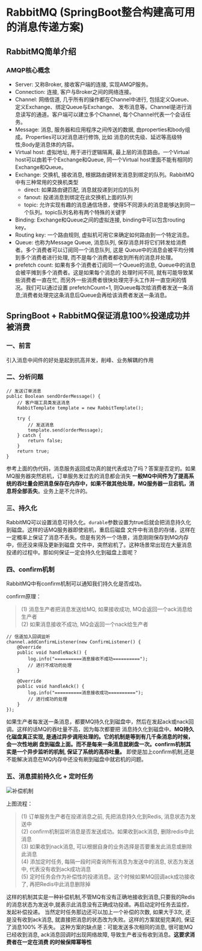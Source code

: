 RabbitMQ (SpringBoot整合构建高可用的消息传递方案)
===========

## RabbitMQ简单介绍

### AMQP核心概念

* Server: 又称Broker, 接收客户端的连接, 实现AMQP服务。
* Connection: 连接, 客户与Broker之间的网络连接。
* Channel: 网络信道, 几乎所有的操作都在Channel中进行, 包括定义Queue、定义Exchange、绑定Queue与Exchange、
发布消息等。Channel是进行消息读写的通道。客户端可以建立多个Channel, 每个Channel代表一个会话任务。
* Message: 消息, 服务器和应用程序之间传送的数据, 由properties和body组成。Properties可以对消息进行修饰, 比如
消息的优先级、延迟等高级特性;Body是消息体的内容。
* Virtual host: 虚拟地址, 用于进行逻辑隔离, 最上层的消息路由。一个Virtual host可以由若干个Exchange和Queue,
同一个Virtual host里面不能有相同的Exchange和Queue。
* Exchange: 交换机, 接收消息, 根据路由键转发消息到绑定的队列。RabbitMQ中有三种常用的交换机类型
    * direct: 如果路由键匹配, 消息就投递到对应的队列
    * fanout: 投递消息到绑定在此交换机上面的队列
    * topic: 允许实现有趣的消息通信场景，使得5不同源头的消息能够达到同一个队列。topic队列名称有两个特殊的关键字
* Binding: Exchange和Queue之间的虚拟连接, binding中可以包含routing key。
* Routing key: 一个路由规则, 虚拟机可用它来确定如何路由到一个特定消息。
* Queue: 也称为Message Queue, 消息队列, 保存消息并将它们转发给消费者。多个消费者可以订阅同一个消息队列, 这是
Queue中的消息会被平均分摊到多个消费者进行处理, 而不是每个消费者都收到所有的消息并处理。
* prefetch count: 如果有多个消费者订阅同一个Queue的消息, Queue中的消息会被平摊到多个消费者。这是如果每个消息的
处理时间不同, 就有可能导致某些消费者一直在忙, 而另外一些消费者很快处理完手头工作并一直空闲的情况。我们可以通过设置
prefetchCount=1, 则Queue每次给消费者发送一条消息;消费者处理完这条消息后Queue会再给该消费者发送一条消息。

## SpringBoot + RabbitMQ保证消息100%投递成功并被消费

### 一、前言

引入消息中间件的好处是起到抗高并发，削峰、业务解耦的作用

### 二、分析问题

```
// 发送订单消息
public Boolean sendOrderMessage() {
    // 客户端工具类发送消息
    RabbitTemplate template = new RabbitTemplate();
    
    try {
        // 发送消息
        template.send(orderMessage);
    } catch {
        return false;
    }
    return true;
}
```
参考上面的伪代码，消息服务返回成功真的就代表成功了吗？答案是否定的。如果MQ服务器突然宕机，订单服务发过去的消息都会消失
**一般MQ中间件为了提高系统的吞吐量会把消息保存在内存中，如果不做其他处理，MQ服务器一旦宕机，消息将全部丢失**。业务上是不允许的。

### 三、持久化

RabbitMQ可以设置消息可持久化。`durable`参数设置为true后就会把消息持久化到磁盘。这样的话MQ服务器即使宕机，重启后磁盘
文件中有消息的存储，这样在一定概率上保证了消息不丢失。但是有另外一个场景，消息刚刚保存到MQ内存中，但还没来得及更新到磁盘
文件中，突然宕机了。这种场景常出现在大量消息投递的过程中。那如何保证一定会持久化到磁盘上面呢？

### 四、confirm机制

RabbitMQ中有confirm机制可以通知我们持久化是否成功。

confirm原理：
> (1) 消息生产者把消息发送给MQ, 如果接收成功, MQ会返回一个ack消息给生产者  
> (2) 如果消息接收不成功, MQ会返回一个nack给生产者  
>
```
// 信道加入回调监听
channel.addConfirmListener(new ConfirmListener() {
    @Override
    public void handleNack() {
        log.info("==========消息接收不成功==========");
        // 进行不成功的处理
    }

    @Override
    public void handleAck() {
        log.info("==========消息接收成功==========");
        // 进行成功的处理
    }
});
```
如果生产者每发送一条消息，都要MQ持久化到磁盘中，然后在发起ack或nack回调。这样的话MQ的吞吐量不高，因为每次都要把
消息持久化到磁盘中。**MQ持久化磁盘真正实现, 是通过异步调用处理的。它的机制是等到有几千条消息的时候，会一次性地刷
盘到磁盘上面。而不是每来一条消息就刷盘一次。confirm机制其实是一个异步监听的机制, 保证了系统的高吞吐量。** 
即使是加上confirm机制,还是不能解决消息在MQ内存中还没有刷到磁盘中就宕机的问题。

### 五、消息提前持久化 + 定时任务

![补偿机制](http://47.111.248.7:10080/images/2021/01/21/_20210121112521.jpg)

上图流程：
> (1) 订单服务生产者在投递消息之前, 先把消息持久化到Redis, 消息状态为发送中  
> (2) confirm机制监听消息是否发送成功。如果收到ack消息, 删除redis中此消息  
> (3) 如果收到nack消息, 可以根据自身的业务选择是否要重发此消息或删除此消息  
> (4) 添加定时任务, 每隔一段时间查询所有消息为发送中的消息, 状态为发送中, 代表没有收到ack成功消息  
> (5) 定时任务会作为补偿性的投递消息。这个时候如果MQ回调ack成功接收了, 再把Redis中此消息删除掉  
>

这样的机制其实是一种补偿机制,不管MQ有没有正确地接收到消息,只要我的Redis的消息状态为发送中,就表示此消息没有正确成功投递。再启动定时任务去监控，
发起补偿投递。
当然定时任务那边还可以加上一个补偿的次数, 如果大于3次, 还是没有收到ack消息, 就直接把消息的状态改为失败。这样的方案就挺完美的, 保证了消息100%
不丢失。
这种方案的缺点是：可能发送多次相同的消息, 很可能MQ已经收到消息, ack消息回调时出现网络故障, 导致生产者没有收到消息。**这要求消费者在一定在消费
的时候保障幂等性**